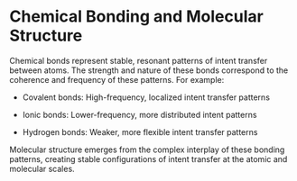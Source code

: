 # Chemical Bonding and Molecular Structure

Chemical bonds represent stable, resonant patterns of intent transfer
between atoms. The strength and nature of these bonds correspond to the
coherence and frequency of these patterns. For example:

-   Covalent bonds: High-frequency, localized intent transfer patterns

-   Ionic bonds: Lower-frequency, more distributed intent patterns

-   Hydrogen bonds: Weaker, more flexible intent transfer patterns

Molecular structure emerges from the complex interplay of these bonding
patterns, creating stable configurations of intent transfer at the
atomic and molecular scales.